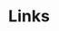 ---
title: Links

links:
  - title: 交流一下
    description: 简单留言
    website: http://42.193.239.83/comment
    image: mywechat.jpg
  - title: IPC授权
    description: IPC授权文件下载 
    website: http://42.193.239.83/license
    image: mywechat.jpg

menu:
    main: 
        weight: -90
        params:
            icon: link    

comments: false
---